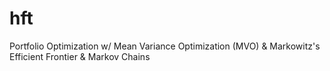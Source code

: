 # hft
Portfolio Optimization w/ Mean Variance Optimization (MVO) &amp; Markowitz's Efficient Frontier &amp; Markov Chains
